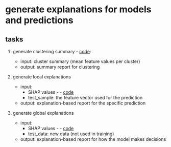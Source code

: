 # generate explanations for models and predictions

## tasks
1. generate clustering summary - [code](../../clustering_trial.py):  
    - input: cluster summary (mean feature values per cluster)
    - output: summary report for clustering

2. generate local explanations 
    - input: 
        - SHAP values - - [code](../../explanations/shap_explanations.py)
        - test_sample: the feature vector used for the prediction
    - output: explanation-based report for the specific prediction

2. generate global explanations 
    - input: 
        - SHAP values - - [code](../../explanations/shap_explanations.py)
        - test_data: new data (not used in training)
    - output: explanation-based report for how the model makes decisions